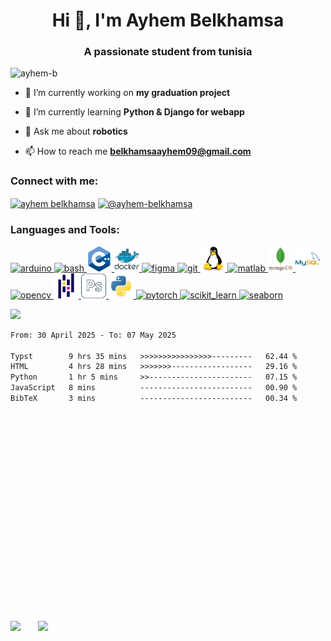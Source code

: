 <h1 align="center">Hi 👋, I'm Ayhem Belkhamsa</h1>
<h3 align="center">A passionate student from tunisia</h3>

<p align="left"> <img src="https://komarev.com/ghpvc/?username=ayhem-b&label=Profile%20views&color=0e75b6&style=flat" alt="ayhem-b" /> </p>

- 🔭 I’m currently working on **my graduation project**

- 🌱 I’m currently learning **Python & Django for webapp**

- 💬 Ask me about **robotics**

- 📫 How to reach me **belkhamsaayhem09@gmail.com**

<h3 align="left">Connect with me:</h3>
<p align="left">
<a href="https://fb.com/ayhem belkhamsa" target="blank"><img align="center" src="https://raw.githubusercontent.com/rahuldkjain/github-profile-readme-generator/master/src/images/icons/Social/facebook.svg" alt="ayhem belkhamsa" height="30" width="40" /></a>
<a href="https://instagram.com/@ayhem-belkhamsa" target="blank"><img align="center" src="https://raw.githubusercontent.com/rahuldkjain/github-profile-readme-generator/master/src/images/icons/Social/instagram.svg" alt="@ayhem-belkhamsa" height="30" width="40" /></a>
</p>



<h3 align="left">Languages and Tools:</h3>
<p align="left"> <a href="https://www.arduino.cc/" target="_blank" rel="noreferrer"> <img src="https://cdn.worldvectorlogo.com/logos/arduino-1.svg" alt="arduino" width="40" height="40"/> </a> <a href="https://www.gnu.org/software/bash/" target="_blank" rel="noreferrer"> <img src="https://www.vectorlogo.zone/logos/gnu_bash/gnu_bash-icon.svg" alt="bash" width="40" height="40"/> </a> <a href="https://www.w3schools.com/cpp/" target="_blank" rel="noreferrer"> <img src="https://raw.githubusercontent.com/devicons/devicon/master/icons/cplusplus/cplusplus-original.svg" alt="cplusplus" width="40" height="40"/> </a> <a href="https://www.docker.com/" target="_blank" rel="noreferrer"> <img src="https://raw.githubusercontent.com/devicons/devicon/master/icons/docker/docker-original-wordmark.svg" alt="docker" width="40" height="40"/> </a> <a href="https://www.figma.com/" target="_blank" rel="noreferrer"> <img src="https://www.vectorlogo.zone/logos/figma/figma-icon.svg" alt="figma" width="40" height="40"/> </a> <a href="https://git-scm.com/" target="_blank" rel="noreferrer"> <img src="https://www.vectorlogo.zone/logos/git-scm/git-scm-icon.svg" alt="git" width="40" height="40"/> </a> <a href="https://www.linux.org/" target="_blank" rel="noreferrer"> <img src="https://raw.githubusercontent.com/devicons/devicon/master/icons/linux/linux-original.svg" alt="linux" width="40" height="40"/> </a> <a href="https://www.mathworks.com/" target="_blank" rel="noreferrer"> <img src="https://upload.wikimedia.org/wikipedia/commons/2/21/Matlab_Logo.png" alt="matlab" width="40" height="40"/> </a> <a href="https://www.mongodb.com/" target="_blank" rel="noreferrer"> <img src="https://raw.githubusercontent.com/devicons/devicon/master/icons/mongodb/mongodb-original-wordmark.svg" alt="mongodb" width="40" height="40"/> </a> <a href="https://www.mysql.com/" target="_blank" rel="noreferrer"> <img src="https://raw.githubusercontent.com/devicons/devicon/master/icons/mysql/mysql-original-wordmark.svg" alt="mysql" width="40" height="40"/> </a> <a href="https://opencv.org/" target="_blank" rel="noreferrer"> <img src="https://www.vectorlogo.zone/logos/opencv/opencv-icon.svg" alt="opencv" width="40" height="40"/> </a> <a href="https://pandas.pydata.org/" target="_blank" rel="noreferrer"> <img src="https://raw.githubusercontent.com/devicons/devicon/2ae2a900d2f041da66e950e4d48052658d850630/icons/pandas/pandas-original.svg" alt="pandas" width="40" height="40"/> </a> <a href="https://www.photoshop.com/en" target="_blank" rel="noreferrer"> <img src="https://raw.githubusercontent.com/devicons/devicon/master/icons/photoshop/photoshop-line.svg" alt="photoshop" width="40" height="40"/> </a> <a href="https://www.python.org" target="_blank" rel="noreferrer"> <img src="https://raw.githubusercontent.com/devicons/devicon/master/icons/python/python-original.svg" alt="python" width="40" height="40"/> </a> <a href="https://pytorch.org/" target="_blank" rel="noreferrer"> <img src="https://www.vectorlogo.zone/logos/pytorch/pytorch-icon.svg" alt="pytorch" width="40" height="40"/> </a> <a href="https://scikit-learn.org/" target="_blank" rel="noreferrer"> <img src="https://upload.wikimedia.org/wikipedia/commons/0/05/Scikit_learn_logo_small.svg" alt="scikit_learn" width="40" height="40"/> </a> <a href="https://seaborn.pydata.org/" target="_blank" rel="noreferrer"> <img src="https://seaborn.pydata.org/_images/logo-mark-lightbg.svg" alt="seaborn" width="40" height="40"/> </a> </p>


<img src="https://wakatime.com/badge/user/cf8da79b-a470-449f-8b0c-f235c18b2fd3.svg" >
<!--START_SECTION:waka-->

```txt
From: 30 April 2025 - To: 07 May 2025

Typst        9 hrs 35 mins   >>>>>>>>>>>>>>>>---------   62.44 %
HTML         4 hrs 28 mins   >>>>>>>------------------   29.16 %
Python       1 hr 5 mins     >>-----------------------   07.15 %
JavaScript   8 mins          -------------------------   00.90 %
BibTeX       3 mins          -------------------------   00.34 %
```

<!--END_SECTION:waka-->


<p float="center">
<img src="https://wakatime.com/share/@cf8da79b-a470-449f-8b0c-f235c18b2fd3/a8f6d8f6-7585-46f8-abdf-ef882af10143.svg" witdh="250" height="300" />
<img height="350" hspace="10"/>
<img src="https://wakatime.com/share/@cf8da79b-a470-449f-8b0c-f235c18b2fd3/e5d007f8-acb4-4d59-a4f2-da56b2a5c4d7.svg"  witdh="250" height="300" />
</p>

